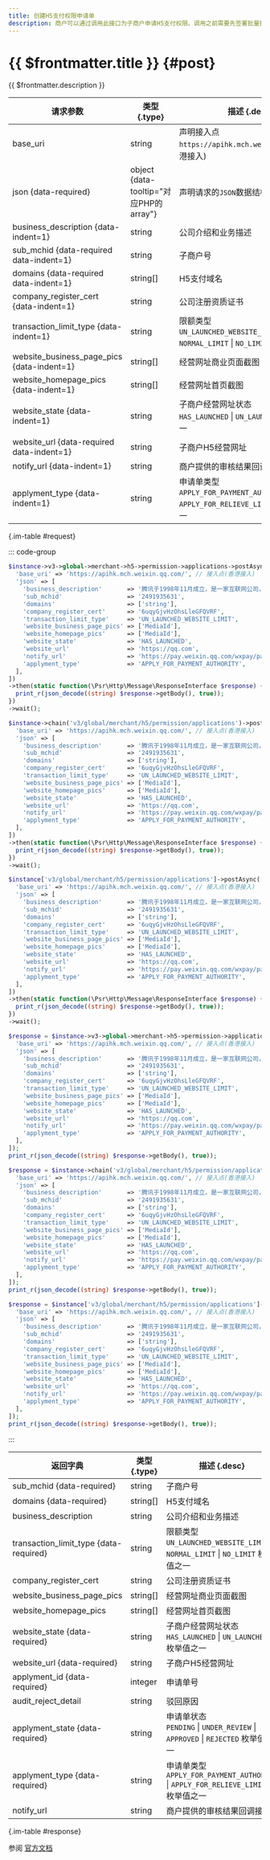 ```yaml
---
title: 创建H5支付权限申请单
description: 商户可以通过调用此接口为子商户申请H5支付权限。调用之前需要先签署批量提交协议。如果限额类型（transaction_limit_type）选择不限额度（NO_LIMIT），则在此申请单创建完成后，系统会未子商户自动创建解除限额申请单。发起解除限额申请时，需要确保商户已经获得了普通限额的支付权限。
---
```


# {{ $frontmatter.title }} {#post}

{{ $frontmatter.description }}

| 请求参数 | 类型 {.type} | 描述 {.desc}
| --- | --- | ---
| base_uri | string | 声明接入点`https://apihk.mch.weixin.qq.com/`(香港接入)
| json {data-required} | object {data-tooltip="对应PHP的array"} | 声明请求的`JSON`数据结构
| business_description {data-indent=1} | string | 公司介绍和业务描述
| sub_mchid {data-required data-indent=1} | string | 子商户号
| domains {data-required data-indent=1} | string[] | H5支付域名
| company_register_cert {data-indent=1} | string | 公司注册资质证书
| transaction_limit_type {data-indent=1} | string | 限额类型<br/>`UN_LAUNCHED_WEBSITE_LIMIT` \| `NORMAL_LIMIT` \| `NO_LIMIT` 枚举值之一
| website_business_page_pics {data-indent=1} | string[] | 经营网址商业页面截图
| website_homepage_pics {data-indent=1} | string[] | 经营网址首页截图
| website_state {data-indent=1} | string | 子商户经营网址状态<br/>`HAS_LAUNCHED` \| `UN_LAUNCHED` 枚举值之一
| website_url {data-required data-indent=1} | string | 子商户H5经营网址
| notify_url {data-indent=1} | string | 商户提供的审核结果回调接口
| applyment_type {data-indent=1} | string | 申请单类型<br/>`APPLY_FOR_PAYMENT_AUTHORITY` \| `APPLY_FOR_RELIEVE_LIMITED` 枚举值之一

{.im-table #request}

::: code-group

```php [异步纯链式]
$instance->v3->global->merchant->h5->permission->applications->postAsync([
  'base_uri' => 'https://apihk.mch.weixin.qq.com/', // 接入点(香港接入)
  'json' => [
    'business_description'       => '腾讯于1998年11月成立，是一家互联网公司，通过技术丰富互联网用户的生活，助力企业数字化升级。我们的使命是“用户为本 科技向善”',
    'sub_mchid'                  => '2491935631',
    'domains'                    => ['string'],
    'company_register_cert'      => '6uqyGjvHzOhsLleGFQVRF',
    'transaction_limit_type'     => 'UN_LAUNCHED_WEBSITE_LIMIT',
    'website_business_page_pics' => ['MediaId'],
    'website_homepage_pics'      => ['MediaId'],
    'website_state'              => 'HAS_LAUNCHED',
    'website_url'                => 'https://qq.com',
    'notify_url'                 => 'https://pay.weixin.qq.com/wxpay/pay.action',
    'applyment_type'             => 'APPLY_FOR_PAYMENT_AUTHORITY',
  ],
])
->then(static function(\Psr\Http\Message\ResponseInterface $response) {
  print_r(json_decode((string) $response->getBody(), true));
})
->wait();
```

```php [异步声明式]
$instance->chain('v3/global/merchant/h5/permission/applications')->postAsync([
  'base_uri' => 'https://apihk.mch.weixin.qq.com/', // 接入点(香港接入)
  'json' => [
    'business_description'       => '腾讯于1998年11月成立，是一家互联网公司，通过技术丰富互联网用户的生活，助力企业数字化升级。我们的使命是“用户为本 科技向善”',
    'sub_mchid'                  => '2491935631',
    'domains'                    => ['string'],
    'company_register_cert'      => '6uqyGjvHzOhsLleGFQVRF',
    'transaction_limit_type'     => 'UN_LAUNCHED_WEBSITE_LIMIT',
    'website_business_page_pics' => ['MediaId'],
    'website_homepage_pics'      => ['MediaId'],
    'website_state'              => 'HAS_LAUNCHED',
    'website_url'                => 'https://qq.com',
    'notify_url'                 => 'https://pay.weixin.qq.com/wxpay/pay.action',
    'applyment_type'             => 'APPLY_FOR_PAYMENT_AUTHORITY',
  ],
])
->then(static function(\Psr\Http\Message\ResponseInterface $response) {
  print_r(json_decode((string) $response->getBody(), true));
})
->wait();
```

```php [异步属性式]
$instance['v3/global/merchant/h5/permission/applications']->postAsync([
  'base_uri' => 'https://apihk.mch.weixin.qq.com/', // 接入点(香港接入)
  'json' => [
    'business_description'       => '腾讯于1998年11月成立，是一家互联网公司，通过技术丰富互联网用户的生活，助力企业数字化升级。我们的使命是“用户为本 科技向善”',
    'sub_mchid'                  => '2491935631',
    'domains'                    => ['string'],
    'company_register_cert'      => '6uqyGjvHzOhsLleGFQVRF',
    'transaction_limit_type'     => 'UN_LAUNCHED_WEBSITE_LIMIT',
    'website_business_page_pics' => ['MediaId'],
    'website_homepage_pics'      => ['MediaId'],
    'website_state'              => 'HAS_LAUNCHED',
    'website_url'                => 'https://qq.com',
    'notify_url'                 => 'https://pay.weixin.qq.com/wxpay/pay.action',
    'applyment_type'             => 'APPLY_FOR_PAYMENT_AUTHORITY',
  ],
])
->then(static function(\Psr\Http\Message\ResponseInterface $response) {
  print_r(json_decode((string) $response->getBody(), true));
})
->wait();
```

```php [同步纯链式]
$response = $instance->v3->global->merchant->h5->permission->applications->post([
  'base_uri' => 'https://apihk.mch.weixin.qq.com/', // 接入点(香港接入)
  'json' => [
    'business_description'       => '腾讯于1998年11月成立，是一家互联网公司，通过技术丰富互联网用户的生活，助力企业数字化升级。我们的使命是“用户为本 科技向善”',
    'sub_mchid'                  => '2491935631',
    'domains'                    => ['string'],
    'company_register_cert'      => '6uqyGjvHzOhsLleGFQVRF',
    'transaction_limit_type'     => 'UN_LAUNCHED_WEBSITE_LIMIT',
    'website_business_page_pics' => ['MediaId'],
    'website_homepage_pics'      => ['MediaId'],
    'website_state'              => 'HAS_LAUNCHED',
    'website_url'                => 'https://qq.com',
    'notify_url'                 => 'https://pay.weixin.qq.com/wxpay/pay.action',
    'applyment_type'             => 'APPLY_FOR_PAYMENT_AUTHORITY',
  ],
]);
print_r(json_decode((string) $response->getBody(), true));
```

```php [同步声明式]
$response = $instance->chain('v3/global/merchant/h5/permission/applications')->post([
  'base_uri' => 'https://apihk.mch.weixin.qq.com/', // 接入点(香港接入)
  'json' => [
    'business_description'       => '腾讯于1998年11月成立，是一家互联网公司，通过技术丰富互联网用户的生活，助力企业数字化升级。我们的使命是“用户为本 科技向善”',
    'sub_mchid'                  => '2491935631',
    'domains'                    => ['string'],
    'company_register_cert'      => '6uqyGjvHzOhsLleGFQVRF',
    'transaction_limit_type'     => 'UN_LAUNCHED_WEBSITE_LIMIT',
    'website_business_page_pics' => ['MediaId'],
    'website_homepage_pics'      => ['MediaId'],
    'website_state'              => 'HAS_LAUNCHED',
    'website_url'                => 'https://qq.com',
    'notify_url'                 => 'https://pay.weixin.qq.com/wxpay/pay.action',
    'applyment_type'             => 'APPLY_FOR_PAYMENT_AUTHORITY',
  ],
]);
print_r(json_decode((string) $response->getBody(), true));
```

```php [同步属性式]
$response = $instance['v3/global/merchant/h5/permission/applications']->post([
  'base_uri' => 'https://apihk.mch.weixin.qq.com/', // 接入点(香港接入)
  'json' => [
    'business_description'       => '腾讯于1998年11月成立，是一家互联网公司，通过技术丰富互联网用户的生活，助力企业数字化升级。我们的使命是“用户为本 科技向善”',
    'sub_mchid'                  => '2491935631',
    'domains'                    => ['string'],
    'company_register_cert'      => '6uqyGjvHzOhsLleGFQVRF',
    'transaction_limit_type'     => 'UN_LAUNCHED_WEBSITE_LIMIT',
    'website_business_page_pics' => ['MediaId'],
    'website_homepage_pics'      => ['MediaId'],
    'website_state'              => 'HAS_LAUNCHED',
    'website_url'                => 'https://qq.com',
    'notify_url'                 => 'https://pay.weixin.qq.com/wxpay/pay.action',
    'applyment_type'             => 'APPLY_FOR_PAYMENT_AUTHORITY',
  ],
]);
print_r(json_decode((string) $response->getBody(), true));
```

:::

| 返回字典 | 类型 {.type} | 描述 {.desc}
| --- | --- | ---
| sub_mchid {data-required} | string | 子商户号
| domains {data-required} | string[] | H5支付域名
| business_description | string | 公司介绍和业务描述
| transaction_limit_type {data-required} | string | 限额类型<br/>`UN_LAUNCHED_WEBSITE_LIMIT` \| `NORMAL_LIMIT` \| `NO_LIMIT` 枚举值之一
| company_register_cert | string | 公司注册资质证书
| website_business_page_pics | string[] | 经营网址商业页面截图
| website_homepage_pics | string[] | 经营网址首页截图
| website_state {data-required} | string | 子商户经营网址状态<br/>`HAS_LAUNCHED` \| `UN_LAUNCHED` 枚举值之一
| website_url {data-required} | string | 子商户H5经营网址
| applyment_id {data-required} | integer | 申请单号
| audit_reject_detail | string | 驳回原因
| applyment_state {data-required} | string | 申请单状态<br/>`PENDING` \| `UNDER_REVIEW` \| `APPROVED` \| `REJECTED` 枚举值之一
| applyment_type {data-required} | string | 申请单类型<br/>`APPLY_FOR_PAYMENT_AUTHORITY` \| `APPLY_FOR_RELIEVE_LIMITED` 枚举值之一
| notify_url | string | 商户提供的审核结果回调接口

{.im-table #response}

参阅 [官方文档](https://pay.weixin.qq.com/doc/global/v3/zh/4013025106)
